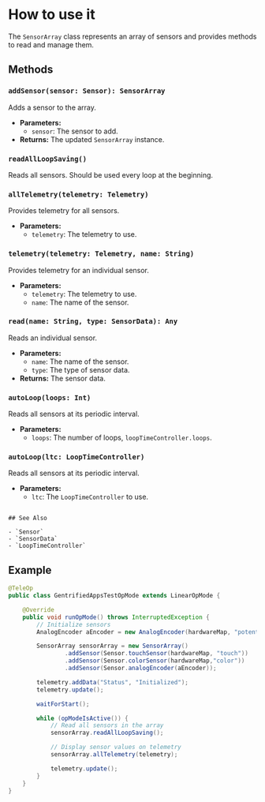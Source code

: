 # How to use it

The `SensorArray` class represents an array of sensors and provides methods to read and manage them.

## Methods

### `addSensor(sensor: Sensor): SensorArray`

Adds a sensor to the array.

- **Parameters:**
    - `sensor`: The sensor to add.
- **Returns:** The updated `SensorArray` instance.

### `readAllLoopSaving()`

Reads all sensors. Should be used every loop at the beginning.

### `allTelemetry(telemetry: Telemetry)`

Provides telemetry for all sensors.

- **Parameters:**
    - `telemetry`: The telemetry to use.

### `telemetry(telemetry: Telemetry, name: String)`

Provides telemetry for an individual sensor.

- **Parameters:**
    - `telemetry`: The telemetry to use.
    - `name`: The name of the sensor.

### `read(name: String, type: SensorData): Any`

Reads an individual sensor.

- **Parameters:**
    - `name`: The name of the sensor.
    - `type`: The type of sensor data.
- **Returns:** The sensor data.

### `autoLoop(loops: Int)`

Reads all sensors at its periodic interval.

- **Parameters:**
    - `loops`: The number of loops, `loopTimeController.loops`.

### `autoLoop(ltc: LoopTimeController)`

Reads all sensors at its periodic interval.

- **Parameters:**
    - `ltc`: The `LoopTimeController` to use.
```

## See Also

- `Sensor`
- `SensorData`
- `LoopTimeController`
```

## Example

```java
@TeleOp
public class GentrifiedAppsTestOpMode extends LinearOpMode {

    @Override
    public void runOpMode() throws InterruptedException {
        // Initialize sensors
        AnalogEncoder aEncoder = new AnalogEncoder(hardwareMap, "potent", 0.0, List.of(new Operation(Operand.MULTIPLY, 81.8)));

        SensorArray sensorArray = new SensorArray()
                .addSensor(Sensor.touchSensor(hardwareMap, "touch"))
                .addSensor(Sensor.colorSensor(hardwareMap,"color"))
                .addSensor(Sensor.analogEncoder(aEncoder));

        telemetry.addData("Status", "Initialized");
        telemetry.update();

        waitForStart();

        while (opModeIsActive()) {
            // Read all sensors in the array
            sensorArray.readAllLoopSaving();

            // Display sensor values on telemetry
            sensorArray.allTelemetry(telemetry);

            telemetry.update();
        }
    }
}
```